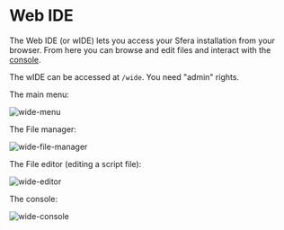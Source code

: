# Web IDE

The Web IDE (or wIDE) lets you access your Sfera installation from your browser. From here you can browse and edit files and interact with the [console](../../../sfera/console.html).

The wIDE can be accessed at `/wide`. You need "admin" rights. 

The main menu:

![wide-menu](images/wide/wide_menu.png)


The File manager:

![wide-file-manager](images/wide/wide_file_manager.png)


The File editor (editing a script file):

![wide-editor](images/wide/wide_editor.png)


The console:

![wide-console](images/wide/wide_console.png)
